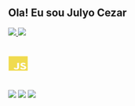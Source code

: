 ## Ola! Eu sou Julyo Cezar

 <div>
  <a href="https://github.com/andrefreddi">
  <img height="180em" src="https://github-readme-stats.vercel.app/api?username=julyo-cezar&show_icons=tru&theme=dracula&include_all_commits=true&count_private=true"/>
  <img height="180em" src="https://github-readme-stats.vercel.app/api/top-langs/?username=julyo-cezar&layout=compact&langs_count=7&theme=dracula"/>
</div>

#

 <div>
    <img align="center" alt="Js" height="30" width="40" src="https://raw.githubusercontent.com/devicons/devicon/master/icons/javascript/javascript-plain.svg">
 </div>
 
 #
 
 <div>
   <a href="https://www.instagram.com/_julyo_cezar_/" target="_blank"><img src="https://img.shields.io/badge/-Instagram-%23E4405F?style=for-the-badge&logo=instagram&logoColor=white" target="_blank"></a> 
   <a href = "mailto:silvamascarello2017@gmail.com"><img src="https://img.shields.io/badge/-Gmail-%23333?style=for-the-badge&logo=gmail&logoColor=white" target="_blank"></a>
  <a href="https://www.linkedin.com/in/julyo-cezar-ba022b2b6/" target="_blank"><img src="https://img.shields.io/badge/-LinkedIn-%230077B5?style=for-the-badge&logo=linkedin&logoColor=white" target="_blank"></a> 
 </div> 
